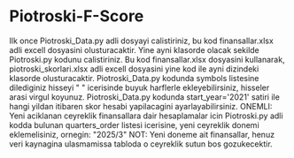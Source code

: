 # Piotroski-F-Score
Ilk once Piotroski_Data.py adli dosyayi calistiriniz, bu kod finansallar.xlsx adli excell dosyasini olusturacaktir.
Yine ayni klasorde olacak sekilde Piotroski.py kodunu calistiriniz. Bu kod finansallar.xlsx dosyasini kullanarak, 
piotroski_skorlari.xlsx adli excell dosyasini yine kod ile ayni dizindeki klasorde olusturacaktir.
Piotroski_Data.py kodunda symbols listesine dilediginiz hisseyi " " icerisinde buyuk harflerle ekleyebilirsiniz, hisseler arasi virgul koyunuz.
Piotroski_Data.py kodunda start_year='2021' satiri ile hangi yildan itibaren skor hesabi yapilacagini ayarlayabilirsiniz.
ONEMLI: Yeni aciklanan ceyreklik finansallara dair hesaplamalar icin Piotroski.py adli kodda bulunan quarters_order listesi icerisine,
yeni ceyreklik donemi eklemelisiniz, ornegin: "2025/3"
NOT: Yeni doneme ait finansallar, henuz veri kaynagina ulasmamissa tabloda o ceyreklik sutun bos gozukecektir. 
